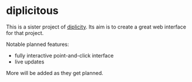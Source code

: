 # diplicitous

This is a sister project of [diplicity](https://github.com/zond/diplicity). Its aim is to create a great web interface for that project.

Notable planned features:

- fully interactive point-and-click interface
- live updates

More will be added as they get planned.
